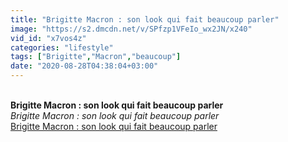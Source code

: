 ```yaml
---
title: "Brigitte Macron : son look qui fait beaucoup parler"
image: "https://s2.dmcdn.net/v/SPfzp1VFeIo_wx2JN/x240"
vid_id: "x7vos4z"
categories: "lifestyle"
tags: ["Brigitte","Macron","beaucoup"]
date: "2020-08-28T04:38:04+03:00"
---
```

<br><b>Brigitte Macron : son look qui fait beaucoup parler</b><br> <i>Brigitte Macron : son look qui fait beaucoup parler</i><br> <u>Brigitte Macron : son look qui fait beaucoup parler</u>
